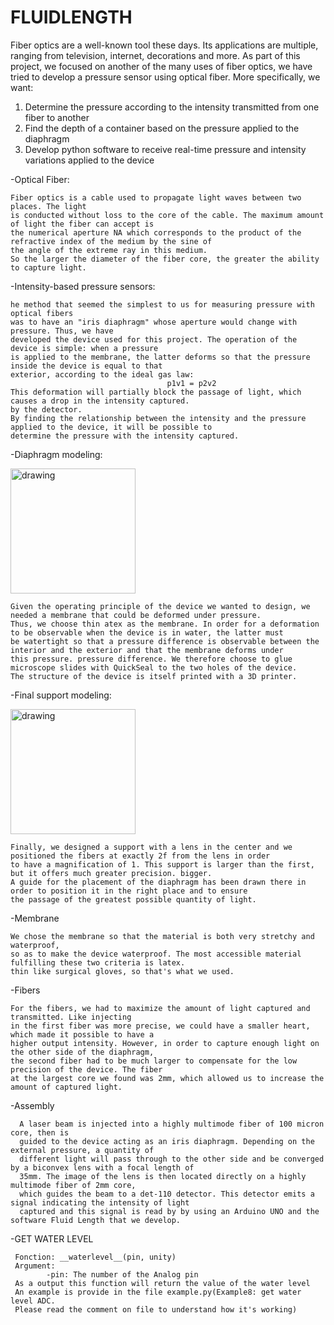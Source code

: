 # FLUIDLENGTH
Fiber optics are a well-known tool these days. Its applications are multiple, ranging from
television, internet, decorations and more. As part of this project, we focused on
another of the many uses of fiber optics, we have tried to develop a pressure sensor using
optical fiber. More specifically, we want:
1. Determine the pressure according to the intensity transmitted from one fiber to another
2. Find the depth of a container based on the pressure applied to the diaphragm
3. Develop python software to receive real-time pressure and intensity variations
applied to the device

-Optical Fiber:

    Fiber optics is a cable used to propagate light waves between two places. The light
    is conducted without loss to the core of the cable. The maximum amount of light the fiber can accept is
    the numerical aperture NA which corresponds to the product of the refractive index of the medium by the sine of
    the angle of the extreme ray in this medium.
    So the larger the diameter of the fiber core, the greater the ability to capture light.
    
-Intensity-based pressure sensors:

    he method that seemed the simplest to us for measuring pressure with optical fibers
    was to have an "iris diaphragm" whose aperture would change with pressure. Thus, we have
    developed the device used for this project. The operation of the device is simple: when a pressure
    is applied to the membrane, the latter deforms so that the pressure inside the device is equal to that
    exterior, according to the ideal gas law:
                                       p1v1 = p2v2
    This deformation will partially block the passage of light, which causes a drop in the intensity captured.
    by the detector.
    By finding the relationship between the intensity and the pressure applied to the device, it will be possible to
    determine the pressure with the intensity captured.
   
   
 -Diaphragm modeling:
 
 <img src="https://github.com/cherifseye/Fluid-Length/blob/master/diaphragme.jpg" alt="drawing" width="200"/>
 
    Given the operating principle of the device we wanted to design, we needed a membrane that could be deformed under pressure. 
    Thus, we choose thin atex as the membrane. In order for a deformation to be observable when the device is in water, the latter must 
    be watertight so that a pressure difference is observable between the interior and the exterior and that the membrane deforms under
    this pressure. pressure difference. We therefore choose to glue microscope slides with QuickSeal to the two holes of the device.
    The structure of the device is itself printed with a 3D printer.
   
    

-Final support modeling:

<img src="https://github.com/cherifseye/Fluid-Length/blob/master/support_lentille.jpg" alt="drawing" width="200"/>

    Finally, we designed a support with a lens in the center and we positioned the fibers at exactly 2f from the lens in order 
    to have a magnification of 1. This support is larger than the first, but it offers much greater precision. bigger. 
    A guide for the placement of the diaphragm has been drawn there in order to position it in the right place and to ensure 
    the passage of the greatest possible quantity of light.
                                                
                                                
                                      
-Membrane
   
    We chose the membrane so that the material is both very stretchy and waterproof,
    so as to make the device waterproof. The most accessible material fulfilling these two criteria is latex.
    thin like surgical gloves, so that's what we used.
   
-Fibers
    
    For the fibers, we had to maximize the amount of light captured and transmitted. Like injecting
    in the first fiber was more precise, we could have a smaller heart, which made it possible to have a
    higher output intensity. However, in order to capture enough light on the other side of the diaphragm,
    the second fiber had to be much larger to compensate for the low precision of the device. The fiber
    at the largest core we found was 2mm, which allowed us to increase the amount of captured light.
    
    
-Assembly

      A laser beam is injected into a highly multimode fiber of 100 micron core, then is 
      guided to the device acting as an iris diaphragm. Depending on the external pressure, a quantity of 
      different light will pass through to the other side and be converged by a biconvex lens with a focal length of
      35mm. The image of the lens is then located directly on a highly multimode fiber of 2mm core,
      which guides the beam to a det-110 detector. This detector emits a signal indicating the intensity of light
      captured and this signal is read by by using an Arduino UNO and the software Fluid Length that we develop.
      
      
-GET WATER LEVEL

     Fonction: __waterlevel__(pin, unity)
     Argument: 
            -pin: The number of the Analog pin
     As a output this function will return the value of the water level 
     An example is provide in the file example.py(Example8: get water level ADC.
     Please read the comment on file to understand how it's working)
